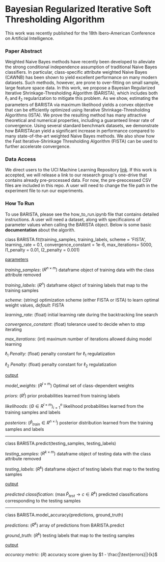 # Bayesian Regularized Iterative Soft Thresholding Algorithm

This work was recently published for the 18th Ibero-American Conference on Artificial Intelligence.

### Paper Abstract

Weighted Naive Bayes methods have recently been developed to alleviate the strong conditional independence assumption of traditional Naive Bayes classifiers. In particular, class-specific attribute weighted Naive Bayes (CAWNB) has been shown to yield excellent performance on many modern datasets. Such methods, however, are prone to over-fitting on small sample, large feature space data. In this work, we propose a Bayesian Regularized Iterative Shrinkage-Thresholding Algorithm (BARISTA), which includes both $\ell_1$ and $\ell_2$ regularization to mitigate this problem. As we show, estimating the parameters of BARISTA via maximum likelihood yields a convex objective that can be efficiently optimized using Iterative Shrinkage-Thresholding Algorithms (ISTA). We prove the resulting method has many attractive theoretical and numerical properties, including a guaranteed linear rate of convergence. Using several standard benchmark datasets, we demonstrate how BARISTAcan yield a significant increase in performance compared to many state-of-the-art weighted Naive Bayes methods. We also show how the Fast Iterative-Shrinkage Thresholding Algorithm (FISTA) can be used to further accelerate convergence.


### Data Access

We direct users to the UCI Machine Learning Repository [link](https://archive.ics.uci.edu/ml/index.php). If this work is accepted, we will release a link to our research group's one-drive that contains already pre-processed data. For now, the pre-preocessed CSV files are included in this repo. A user will need to change the file path in the experiment file to run our experiments.


### How To Run

To use BARISTA, please see the how_to_run.ipynb file that contains detailed instructions. A user will need a dataset, along with specificaions of parameter values when calling the BARISTA object. Below is some basic **documentation** about the algorith. 

class BARISTA.fit(training_samples, training_labels, scheme = 'FISTA', learning_rate = 0.1, convergence_constant = 1e-6, max_iterations= 5000, l1_penalty = 0.01, l2_penalty = 0.001)

<ins>parameters</ins>

*training_samples*: $(R^{n \times m})$ dataframe object of training data with the class attribute removed 

*training_labels*: $(R^{n})$ dataframe object of training labels that map to the training samples

*scheme*: (string) optimization scheme (either FISTA or ISTA) to learn optimal weight values, *default*: FISTA

*learning_rate*: (float) initial learning rate during the backtracking line search

*convergence_constant*: (float) tolerance used to decide when to stop iterating 

*max_iterations*: (int) maximum number of iterations allowed duing model learning

$\ell_1$ *Penalty*: (float) penalty constant for $\ell_1$ regulatization

$\ell_2$ *Penalty*: (float) penalty constant for $\ell_2$ regulatization

<ins>output</ins>

*model_weights*: ($R^{l \times m}$) Optimal set of class-dependent weights

*priors*: ($R^{l}$) prior probabilities learned from training labels

*likelihoods*: $(\Theta \in R^{l \times m})^n_{i=1}$ likelihood probabilities learned from the training samples and labels

*posteriors*: $(\hat{P}_{train} \in R^{n \times l})$ posterior distribution learned from the training samples and labels


_____________________________________________________________________________________________________________________________________________________________

class BARISTA.predict(testing_samples, testing_labels)

*testing_samples*: $(R^{k \times m})$ dataframe object of testing data with the class attribute removed

*testing_labels*: $(R^{k})$ dataframe object of testing labels that map to the testing samples

<ins>output</ins>

*predicted classification*: ($\max \hat{P}_{test} \rightarrow c \in R^{k}$) predicted classifications corresponding to the testing samples



_____________________________________________________________________________________________________________________________________________________________

class BARISTA.model_accuracy(predictions, ground_truth)

*predictions*: ($R^k$) array of predictions from BARISTA.predict

*ground_truth*: ($R^k$) testing labels that map to the testing samples

<ins>output</ins>

*accuracy metric*: ($R$) accuracy score given by $1 - \frac{|\text{errors}|}{k}$
